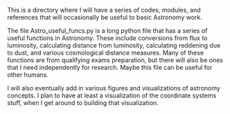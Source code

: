 This is a directory where I will have a series of codes, modules, and 
references that will occasionally be useful to basic Astronomy work.

The file Astro_useful_funcs.py is a long python file that has a series of 
useful functions in Astronomy. These include conversions from flux to luminosity,
calculating distance from luminosity, calculating reddening due to dust, 
and various cosmological distance measures. Many of these functions are from qualifying exams  preparation, but there will 
also be ones that I need independently for research. Maybe this file can be useful for other humans. 

I will also eventually add in various figures and visualizations of astronomy concepts. 
I plan to have at least a visualization of the coordinate systems stuff, when I get around to building that visualization.
